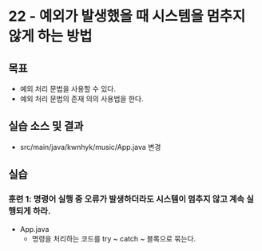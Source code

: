 # 22 - 예외가 발생했을 때 시스템을 멈추지 않게 하는 방법

## 목표

- 예외 처리 문법을 사용할 수 있다.
- 예외 처리 문법의 존재 의의 사용법을 한다.

## 실습 소스 및 결과
- src/main/java/kwnhyk/music/App.java 변경

## 실습  

### 훈련 1: 명령어 실행 중 오류가 발생하더라도 시스템이 멈추지 않고 계속 실행되게 하라.

- App.java
    - 명령을 처리하는 코드를 try ~ catch ~ 블록으로 묶는다.

